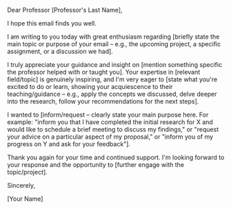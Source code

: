 Dear Professor [Professor's Last Name],

I hope this email finds you well.

I am writing to you today with great enthusiasm regarding [briefly state the main topic or purpose of your email – e.g., the upcoming project, a specific assignment, or a discussion we had].

I truly appreciate your guidance and insight on [mention something specific the professor helped with or taught you]. Your expertise in [relevant field/topic] is genuinely inspiring, and I'm very eager to [state what you're excited to do or learn, showing your acquiescence to their teaching/guidance – e.g., apply the concepts we discussed, delve deeper into the research, follow your recommendations for the next steps].

I wanted to [inform/request – clearly state your main purpose here. For example: "inform you that I have completed the initial research for X and would like to schedule a brief meeting to discuss my findings," or "request your advice on a particular aspect of my proposal," or "inform you of my progress on Y and ask for your feedback"].

Thank you again for your time and continued support. I'm looking forward to your response and the opportunity to [further engage with the topic/project].

Sincerely,

[Your Name]